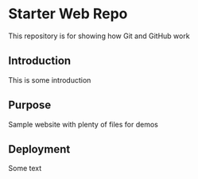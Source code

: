 # Starter Web Repo

This repository is for showing how Git and GitHub work

## Introduction
This is some introduction

## Purpose

Sample website with plenty of files for demos

## Deployment

Some text
